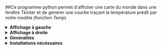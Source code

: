 ##Ce programme python permet d'afficher une carte du monde dans une fenêtre Tkinter et de générer une courbe traçant la température prédit par notre modèle (fonction *Temp*).

<details>
<summary> <b>Affichage à gauche  </b></summary>
On colorie la carte du monde avec le code couleur correspondant aux approximations très simplifiées de la capacité calorifique que nosu avons faits des terrains diverses du globe.
Il y a aussi une estimation fait sur l'albedo d'une certaine zone qui lui est attribué en fontion de sa longitude et de sa latitude; cela est basé sur un pavage fait de moyennes des valeurs de la NASA.
</details>

<details>
<summary>  <b>Affichage à droite</b> </summary>
Le graphique de la température est généré à partir de la fonction Temp dans le fichier Code_avec_appel_biblio.py. Pour générer un graphique il faut cliquer sur un endroit sur la carte à gauche pour qu'il prenne les valeurs de longitude et latitude renvoyées par cette action et les rentre ensuite dans la fonction Temp. Puis, le graphique est affiché à gauche de manière que l'on puisse zoomer et se déplacer sur la courbe. 
</details>

<details>
<summary>  <b>Généralités</b> </summary>
Durée de fonctionnement: Actuellement le programme se déroule sur un an, pour modifier cela il faut modifier les lignes 31, 32 et 40 en remplançant 365 par le nombre de jours de simulation désiré.
</details>

<details>
<summary>  <b>Installations nécéssaires</b> </summary>
pip install: pandas, requests, cartopy
</details>

